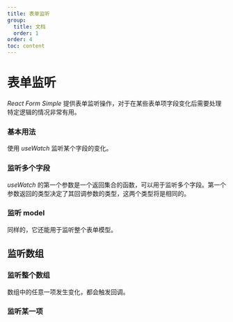 ```yaml
---
title: 表单监听
group:
  title: 文档
  order: 1
order: 4
toc: content
---
```


# 表单监听

_React Form Simple_ 提供表单监听操作，对于在某些表单项字段变化后需要处理特定逻辑的情况非常有用。

### <Mdh>基本用法</Mdh>

使用 _useWatch_ 监听某个字段的变化。

<code src="../demos/useWatch/_basic.tsx"></code>

### <Mdh>监听多个字段</Mdh>

_useWatch_ 的第一个参数是一个返回集合的函数，可以用于监听多个字段。第一个参数返回的类型决定了其回调参数的类型，这两个类型将是相同的。

<code src="../demos/useWatch/_more.tsx"></code>

### <Mdh>监听 model</Mdh>

同样的，它还能用于监听整个表单模型。
<code src="../demos/useWatch/_model.tsx"></code>

## 监听数组

### <Mdh>监听整个数组</Mdh>

数组中的任意一项发生变化，都会触发回调。
<code src="../demos/useWatch/_array.tsx"></code>

### <Mdh>监听某一项</Mdh>

<code src="../demos/useWatch/_array_item.tsx"></code>
